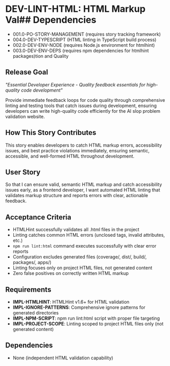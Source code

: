 # DEV-LINT-HTML: HTML Markup Val## Dependencies

- 001.0-PO-STORY-MANAGEMENT (requires story tracking framework)
- 004.0-DEV-TYPESCRIPT (HTML linting in TypeScript build process)
- 002.0-DEV-ENV-NODE (requires Node.js environment for htmlhint)
- 003.0-DEV-ENV-DEPS (requires npm dependencies for htmlhint packages)tion and Quality

## Release Goal

_"Essential Developer Experience - Quality feedback essentials for high-quality code development"_

Provide immediate feedback loops for code quality through comprehensive linting and testing tools that catch issues during development, ensuring developers can write high-quality code efficiently for the AI slop problem validation website.

## How This Story Contributes

This story enables developers to catch HTML markup errors, accessibility issues, and best practice violations immediately, ensuring semantic, accessible, and well-formed HTML throughout development.

## User Story

So that I can ensure valid, semantic HTML markup and catch accessibility issues early, as a frontend developer, I want automated HTML linting that validates markup structure and reports errors with clear, actionable feedback.

## Acceptance Criteria

- HTMLHint successfully validates all .html files in the project
- Linting catches common HTML errors (unclosed tags, invalid attributes, etc.)
- `npm run lint:html` command executes successfully with clear error reports
- Configuration excludes generated files (coverage/, dist/, build/, packages/, apps/)
- Linting focuses only on project HTML files, not generated content
- Zero false positives on correctly written HTML markup

## Requirements

- **IMPL-HTMLHINT**: HTMLHint v1.6+ for HTML validation
- **IMPL-IGNORE-PATTERNS**: Comprehensive ignore patterns for generated directories
- **IMPL-NPM-SCRIPT**: npm run lint:html script with proper file targeting
- **IMPL-PROJECT-SCOPE**: Linting scoped to project HTML files only (not generated content)

## Dependencies

- None (independent HTML validation capability)
